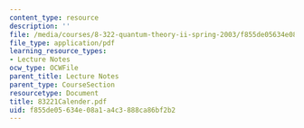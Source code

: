 ```yaml
---
content_type: resource
description: ''
file: /media/courses/8-322-quantum-theory-ii-spring-2003/f855de05634e08a1a4c3888ca86bf2b2_83221Calender.pdf
file_type: application/pdf
learning_resource_types:
- Lecture Notes
ocw_type: OCWFile
parent_title: Lecture Notes
parent_type: CourseSection
resourcetype: Document
title: 83221Calender.pdf
uid: f855de05-634e-08a1-a4c3-888ca86bf2b2
---
```

